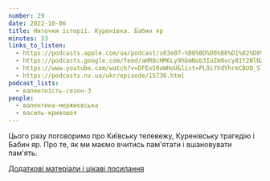 ```yaml
---
number: 29
date: 2022-10-06
title: Ниточки історії. Куренівка. Бабин яр
minutes: 33
links_to_listen:
  - https://podcasts.apple.com/ua/podcast/s03e07-%D0%BD%D0%B8%D1%82%D0%BE%D1%87%D0%BA%D0%B8-%D1%96%D1%81%D1%82%D0%BE%D1%80%D1%96%D1%97-%D0%BA%D1%83%D1%80%D0%B5%D0%BD%D1%96%D0%B2%D0%BA%D0%B0-%D0%B1%D0%B0%D0%B1%D0%B8%D0%BD-%D1%8F%D1%80/id1581632743?i=1000581760611
  - https://podcasts.google.com/feed/aHR0cHM6Ly9hbmNob3IuZm0vcy81Y2NlN2UzOC9wb2RjYXN0L3Jzcw/episode/ODA5NjBmMDYtM2Q1OC00NGNlLWIzNjItNWE2YzRhZDNkYTFk?sa=X&ved=0CAUQkfYCahcKEwiQ4uybjuX6AhUAAAAAHQAAAAAQEQ
  - https://www.youtube.com/watch?v=DFEx50aWHoU&list=PL9iYVdYhrmCBUO_Sl0UyYX269LgN7vpq6&index=7
  - https://podcasts.nv.ua/ukr/episode/15730.html
podcast_lists:
  - валентність-сезон-3
people:
  - валентина-мержиєвська
  - василь-кривошея
---
```


Цього разу поговоримо про Київську телевежу, Куренівську трагедію і Бабин яр.
Про те, як ми маємо вчитись пам'ятати і вшановувати пам'ять.

[Додаткові матеріали і цікаві посилання][1]

[1]: https://valencyrethink.blogspot.com/2022/10/blog-post.html
